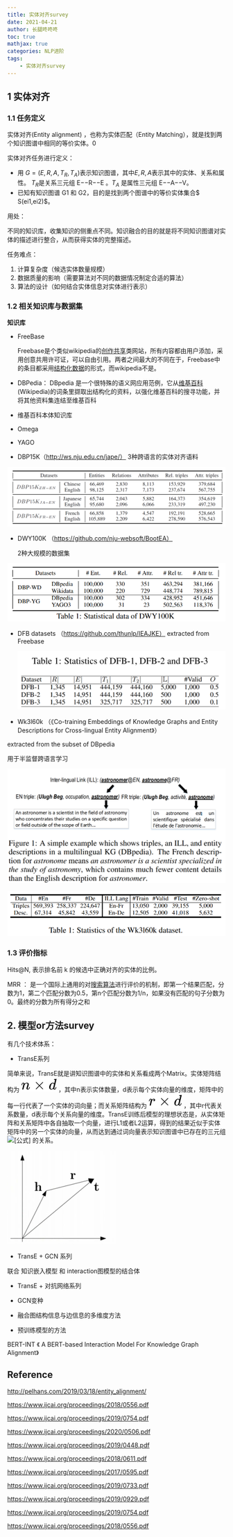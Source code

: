 ```yaml
---
title: 实体对齐survey
date: 2021-04-21
author: 长腿咚咚咚
toc: true
mathjax: true
categories: NLP进阶
tags:
	- 实体对齐survey
---
```




## 1 实体对齐

### 1.1 任务定义

实体对齐(Entity alignment) ，也称为实体匹配（Entity Matching），就是找到两个知识图谱中相同的等价实体。0



实体对齐任务进行定义：

* 用 $G=(E,R,A,T_R,T_A)$表示知识图谱，其中$E,R,A$表示其中的实体、关系和属性。 $T_R$是关系三元组 E−−R−−E 。$T_A$ 是属性三元组 E−−A−−V。
* 已知有知识图谱 G1 和 G2，目的是找到两个图谱中的等价实体集合$ S(ei1,ei2)$。



用处：

不同的知识库，收集知识的侧重点不同。知识融合的目的就是将不同知识图谱对实体的描述进行整合，从而获得实体的完整描述。



任务难点：

1. 计算复杂度（候选实体数量规模）
2. 数据质量的影响（需要算法对不同的数据情况制定合适的算法）
3. 算法的设计（如何结合实体信息对实体进行表示）



### 1.2 相关知识库与数据集

**知识库**

* FreeBase

  Freebase是个类似wikipedia的[创作共享](https://baike.baidu.com/item/创作共享/7570522)类网站，所有内容都由用户添加，采用创意共用许可证，可以自由引用。两者之间最大的不同在于，Freebase中的条目都采用[结构化数据](https://baike.baidu.com/item/结构化数据/5910594)的形式，而wikipedia不是。

* DBPedia： DBpedia 是一个很特殊的语义网应用范例，它从[维基百科](https://baike.baidu.com/item/维基百科/106382)(Wikipedia)的词条里撷取出结构化的资料，以强化维基百科的搜寻功能，并将其他资料集连结至维基百科

* 维基百科本体知识库

* Omega

* YAGO





* DBP15K（http://ws.nju.edu.cn/jape/）
  3种跨语言的实体对齐语料

![img](%E5%AE%9E%E4%BD%93%E5%AF%B9%E9%BD%90survey/dbp15k.PNG)



* DWY100K （https://github.com/nju-websoft/BootEA）

  2种大规模的数据集

![1619412168183](%E5%AE%9E%E4%BD%93%E5%AF%B9%E9%BD%90survey/1619412168183.png)





* DFB datasets （https://github.com/thunlp/IEAJKE）
   extracted from Freebase

  ![1619412850542](%E5%AE%9E%E4%BD%93%E5%AF%B9%E9%BD%90survey/1619412850542.png)

  

* Wk3l60k （《Co-training Embeddings of Knowledge Graphs and Entity Descriptions for Cross-lingual Entity Alignment》）

extracted from the subset of DBpedia

用于半监督跨语言学习

![1619413546413](%E5%AE%9E%E4%BD%93%E5%AF%B9%E9%BD%90survey/1619413546413.png)

![1619413081309](%E5%AE%9E%E4%BD%93%E5%AF%B9%E9%BD%90survey/1619413081309.png)





### 1.3 评价指标

Hits@N, 表示排名前 k 的候选中正确对齐的实体的比例。

MRR ： 是一个国际上通用的对[搜索算法](https://baike.baidu.com/item/搜索算法)进行评价的机制，即第一个结果匹配，分数为1，第二个匹配分数为0.5，第n个匹配分数为1/n，如果没有匹配的句子分数为0。最终的分数为所有得分之和



## 2. 模型or方法survey

有几个技术体系：

* TransE系列

简单来说，TransE就是讲知识图谱中的实体和关系看成两个Matrix。实体矩阵结构为 ![[公式]](%E5%AE%9E%E4%BD%93%E5%AF%B9%E9%BD%90survey/equation-1619082537319.svg) ，其中n表示实体数量，d表示每个实体向量的维度，矩阵中的每一行代表了一个实体的词向量；而关系矩阵结构为 ![[公式]](%E5%AE%9E%E4%BD%93%E5%AF%B9%E9%BD%90survey/equation.svg) ，其中r代表关系数量，d表示每个关系向量的维度。TransE训练后模型的理想状态是，从实体矩阵和关系矩阵中各自抽取一个向量，进行L1或者L2运算，得到的结果近似于实体矩阵中的另一个实体的向量，从而达到通过词向量表示知识图谱中已存在的三元组 ![[公式]](https://www.zhihu.com/equation?tex=%EF%BC%88h%2C+l%2C+t%EF%BC%89) 的关系。

<img src="%E5%AE%9E%E4%BD%93%E5%AF%B9%E9%BD%90survey/1619082650523.png" alt="1619082650523" style="zoom:50%;" />

* TransE + GCN 系列

联合 知识嵌入模型  和  interaction图模型的结合体



* TransE + 对抗网络系列



* GCN变种



* 融合图结构信息与边信息的多维度方法



* 预训练模型的方法

BERT-INT 《 A BERT-based Interaction Model For Knowledge Graph Alignment》



## Reference

http://pelhans.com/2019/03/18/entity_alignment/

https://www.ijcai.org/proceedings/2018/0556.pdf

https://www.ijcai.org/proceedings/2019/0754.pdf

https://www.ijcai.org/proceedings/2020/0506.pdf

https://www.ijcai.org/proceedings/2019/0448.pdf

https://www.ijcai.org/proceedings/2018/0611.pdf

https://www.ijcai.org/proceedings/2017/0595.pdf

https://www.ijcai.org/proceedings/2019/0733.pdf

https://www.ijcai.org/proceedings/2019/0929.pdf

https://www.ijcai.org/proceedings/2019/0754.pdf

https://www.ijcai.org/proceedings/2018/0556.pdf

















